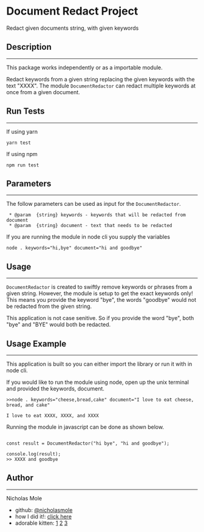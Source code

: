 # Document Redact Project

Redact given documents string, with given keywords

## Description
---

This package works independently or as a importable module.

Redact keywords from a given string replacing the given keywords with the text "XXXX". The module `DocumentRedactor` can redact multiple keywords at once from a given document.

## Run Tests
---
If using yarn
```
yarn test
```

If using npm
```
npm run test
```

## Parameters
---
The follow parameters can be used as input for the `DocumentRedactor`.
```
 * @param  {string} keywords - keywords that will be redacted from document
 * @param  {string} document - text that needs to be redacted
```

If you are running the module in node cli you supply the variables
```
node . keywords="hi,bye" document="hi and goodbye"
```


## Usage
---
`DocumentRedactor` is created to swiftly remove keywords or phrases from a given string. However, the module is setup to get the exact keywords only! This means you provide the keyword "bye", the words "goodbye" would not be redacted from the given string.

This application is not case senitive. So if you provide the word "bye", both "bye" and "BYE" would both be redacted.

## Usage Example
---
This application is built so you can either import the library or run
it with in node cli.

If you would like to run the module using node, open up the unix terminal and provided the keywords, document.

```
>>node . keywords="cheese,bread,cake" document="I love to eat cheese, bread, and cake"

I love to eat XXXX, XXXX, and XXXX
```

Running the module in javascript can be done as shown below.
```

const result = DocumentRedactor("hi bye", "hi and goodbye");

console.log(result);
>> XXXX and goodbye
```

## Author
---
Nicholas Mole

* github: [@nicholasmole](https://github.com/users/nicholasmole)
* how I did it!: [click here](https://www.youtube.com/watch?v=dQw4w9WgXcQ)
* adorable kitten: [1](https://static.boredpanda.com/blog/wp-content/uploads/2016/08/cute-kittens-29-57b30ad229af3__605.jpg) [2](https://static.boredpanda.com/blog/wp-content/uploads/2016/08/cute-kittens-30-57b30ad41bc90__605.jpg) [3](https://static.boredpanda.com/blog/wp-content/uploads/2016/08/cute-kittens-4-57b30a939dff5__605.jpg)